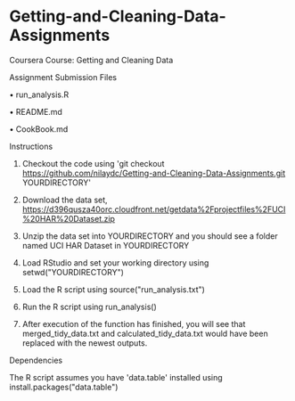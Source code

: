 # Getting-and-Cleaning-Data-Assignments

Coursera Course: Getting and Cleaning Data

Assignment Submission Files

•	run_analysis.R

•	README.md

•	CookBook.md

Instructions

1.	Checkout the code using 'git checkout https://github.com/nilaydc/Getting-and-Cleaning-Data-Assignments.git YOURDIRECTORY'

2.	Download the data set, https://d396qusza40orc.cloudfront.net/getdata%2Fprojectfiles%2FUCI%20HAR%20Dataset.zip

3.	Unzip the data set into YOURDIRECTORY and you should see a folder named UCI HAR Dataset in YOURDIRECTORY

4.	Load RStudio and set your working directory using setwd("YOURDIRECTORY")

5.	Load the R script using source("run_analysis.txt")

6.	Run the R script using run_analysis()

8.	After execution of the function has finished, you will see that merged_tidy_data.txt and calculated_tidy_data.txt would have been replaced with the newest outputs.

Dependencies

The R script assumes you have 'data.table' installed using install.packages("data.table")
